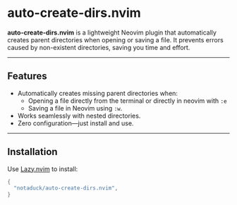 # auto-create-dirs.nvim

**auto-create-dirs.nvim** is a lightweight Neovim plugin that automatically creates parent directories when opening or saving a file. It prevents errors caused by non-existent directories, saving you time and effort.

---

## Features

- Automatically creates missing parent directories when:
  - Opening a file directly from the terminal or directly in neovim with `:e`
  - Saving a file in Neovim using `:w`.
- Works seamlessly with nested directories.
- Zero configuration—just install and use.

---

## Installation

Use [Lazy.nvim](https://github.com/folke/lazy.nvim) to install:

```lua
{
  "notaduck/auto-create-dirs.nvim",
}
